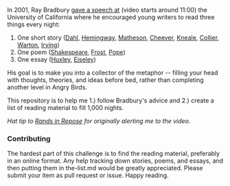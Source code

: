 In 2001, Ray Bradbury [gave a speech at](http://www.youtube.com/watch?v=_W-r7ABrMYU) (video starts around 11:00) the University of California where he encouraged young writers to read three things every night:

1. One short story ([Dahl](http://en.wikipedia.org/wiki/Roald_Dahl), [Hemingway](http://en.wikipedia.org/wiki/Hemingway), [Matheson](http://en.wikipedia.org/wiki/Richard_Matheson), [Cheever](http://en.wikipedia.org/wiki/John_Cheever), [Kneale](http://en.wikipedia.org/wiki/Nigel_Kneale), [Collier](http://en.wikipedia.org/wiki/John_Collier_(writer)), [Warton](http://en.wikipedia.org/wiki/Edith_Wharton), [Irving](http://en.wikipedia.org/wiki/Washington_Irving))
2. One poem ([Shakespeare](http://en.wikipedia.org/wiki/William_Shakespeare), [Frost](http://en.wikipedia.org/wiki/Robert_Frost), [Pope](http://en.wikipedia.org/wiki/Alexander_Pope))
3. One essay ([Huxley](http://en.wikipedia.org/wiki/Aldus_Huxley), [Eiseley](http://en.wikipedia.org/wiki/Loren_Eiseley))

His goal is to make you into a collector of the metaphor -- filling your head with thoughts, theories, and ideas before bed, rather than completing another level in Angry Birds.

This repository is to help me 1.) follow Bradbury's advice and 2.) create a list of reading material to fill 1,000 nights.

_Hat tip to [Rands in Repose](http://randsinrepose.com/links/2013/11/30/1000-nights/) for originally alerting me to the video._

### Contributing

The hardest part of this challenge is to find the reading material, preferably in an online format. Any help tracking down stories, poems, and essays, and then putting them in the-list.md would be greatly appreciated. Please submit your item as pull request or issue. Happy reading.
